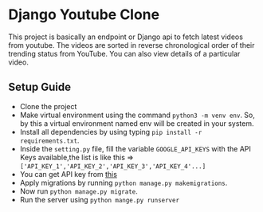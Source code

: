 # Django Youtube Clone
This project is basically an endpoint or Django api to fetch latest videos from youtube. The videos are sorted in reverse chronological order of their trending status from YouTube. You can also view details of a particular video.



## Setup Guide
- Clone the project
- Make virtual environment using the command `python3 -m venv env`. So, by this a virtual environment named env will be created in your system.
- Install all dependencies by using typing `pip install -r requirements.txt`.
- Inside the `setting.py` file, fill the variable `GOOGLE_API_KEYS` with the API Keys available,the list is like this => `['API_KEY_1','API_KEY_2','API_KEY_3','API_KEY_4'...]`
- You can get API key from [this](https://developers.google.com/youtube/v3/getting-started)
- Apply migrations by running `python manage.py makemigrations`.
- Now run `python manage.py migrate`.
- Run the server using `python mange.py runserver`

